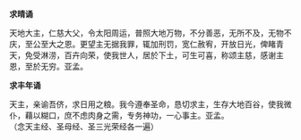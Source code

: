**求晴诵**

天地大主，仁慈大父，令太阳周运，普照大地万物，不分善恶，无所不及，无物不庆，至公至大之恩。更望主无据我罪，辄加刑罚，宽仁赦宥，开放日光，俾睹青天，免受淋涝，百卉向荣，使我世人，居於下土，可生可喜，称颂主慈，感谢主恩，至於无穷。亚孟。

**求丰年诵**

天主，亲谕吾侪，求日用之粮。我今遵奉圣命，恳切求主，生存大地百谷，使我微仆，藉以糊口，庶不虑肉身之需，专务神功，一心事主。亚孟。  
（念天主经、圣母经、圣三光荣经各一遍）